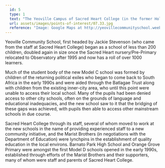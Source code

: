 ```yaml
---
  id: 5
  type: 1
  text: "The Yeoville Campus of Sacred Heart College (in the former Holy Family Convent) was 1.5 km away from the main school at (top right on map) and in operation from 1980 to 1995, home to the Junior Primary until 1992 and the Nursery and Pre-Primary until 1995. From 1995 school site was given over to Yeoville Community School."
  url: assets/images/points-of-interest/07.33.jpg
  reference: "Image: Google Maps at http://yeovillecommunityschool.weebly.com "
---
```

Yeoville Community School, first headed by Jackie Stevenson (who came from the staff at Sacred Heart College) began as a school of less than 200 children, doubled again in size once the Sacred Heart nursery/Pre-Primary relocated to Observatory after 1995 and now has a roll of over 1000 learners.

Much of the student body of the new Model C school was formed by children of the returning political exiles who began to come back to South Africa in the early 1990s and were aided through the Batlagae Trust along with children from the existing inner-city area, who until this point were unable to access their local school. Many of the pupils had been denied access to other city schools, often on the grounds of language and educational inadequacies, and the new school saw to it that the bridging of these gaps was achieved, with pupils then able to access other mainstream schools in due course. 

Sacred Heart College through its staff, several of whom moved to work at the new schools in the name of providing experienced staff to a new community initiative, and the Marist Brothers (in negotiations with the Department of Education) were lynchpins in the establishment of quality education in the local environs. Barnato Park High School and Orange Grove Primary were amongst the first Model D schools opened in the early 1990s, established through efforts of the Marist Brothers and their supporters, many of whom were staff and parents of Sacred Heart College.
